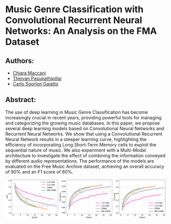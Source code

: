 # Music Genre Classification with Convolutional Recurrent Neural Networks: An Analysis on the FMA Dataset

## Authors:
- [Chiara Maccani](https://github.com/chiaramaccani)
- [Theivan Pasupathipillai](https://github.com/TheivanPasu)
- [Carlo Sgorlon Gaiatto](https://github.com/carlosgorlongaiatto)

## Abstract:
The use of deep learning in Music Genre Classification has become increasingly crucial in recent years, providing powerful tools for managing and categorizing the growing music databases. In this paper, we propose several deep learning models based on Convolutional Neural Networks and Recurrent Neural Networks. We show that using a Convolutional Recurrent Neural Network results in a steeper learning curve, highlighting the efficiency of incorporating Long Short-Term Memory cells to exploit the sequential nature of music. We also experiment with a Multi-Modal architecture to investigate the effect of combining the information conveyed by different audio representations. The performance of the models are evaluated on the Free Music Archive dataset, achieving an overall accuracy of 90% and an F1 score of 60%.

![Alt Text](/resources/images/metrics.png)
